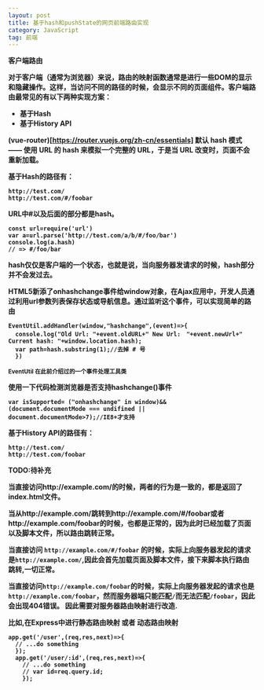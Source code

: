 ```yaml
---
layout: post
title: 基于hash和pushState的网页前端路由实现
category: JavaScript
tag: 前端
---
```


<b>客户端路由<b>

对于客户端（通常为浏览器）来说，路由的映射函数通常是进行一些DOM的显示和隐藏操作。这样，当访问不同的路径的时候，会显示不同的页面组件。客户端路由最常见的有以下两种实现方案：
* 基于Hash
* 基于History API

(vue-router)[https://router.vuejs.org/zh-cn/essentials] 默认 hash 模式 —— 使用 URL 的 hash 来模拟一个完整的 URL，于是当 URL 改变时，页面不会重新加载。

基于Hash的路径有：
```
http://test.com/
http://test.com/#/foobar
```
URL中#以及后面的部分都是hash。
```
const url=require('url')
var a=url.parse('http://test.com/a/b/#/foo/bar')
console.log(a.hash)
// => #/foo/bar
```
hash仅仅是客户端的一个状态，也就是说，当向服务器发请求的时候，hash部分并不会发过去。

HTML5新添了onhashchange事件给window对象，在Ajax应用中，开发人员通过利用url参数列表保存状态或导航信息。通过监听这个事件，可以实现简单的路由
```
EventUtil.addHandler(window,"hashchange",(event)=>{
  console.log("Old Url: "+event.oldURL+" New Url:　"+event.newUrl+" Current hash: "+window.location.hash);
  var path=hash.substring(1);//去掉 # 号
  })

```
<small>EventUtil 在此前介绍过的一个事件处理工具类</small>

使用一下代码检测浏览器是否支持hashchange()事件
```
var isSupported= ("onhashchange" in window)&&
(document.documentMode === undifined || document.documentMode>7);//IE8+才支持

```

基于History API的路径有：
```
http://test.com/
http://test.com/foobar
```
TODO:待补充

当直接访问http://example.com/的时候，两者的行为是一致的，都是返回了index.html文件。

当从http://example.com/跳转到http://example.com/#/foobar或者http://example.com/foobar的时候，也都是正常的，因为此时已经加载了页面以及脚本文件，所以路由跳转正常。

当直接访问 `http://example.com/#/foobar` 的时候，实际上向服务器发起的请求是`http://example.com/`,因此会首先加载页面及脚本文件，接下来脚本执行路由跳转,一切正常。



当直接访问`http://example.com/foobar`的时候，实际上向服务器发起的请求也是`http://example.com/foobar`，然而服务器端只能匹配`/`而无法匹配`/foobar`，因此会出现404错误。
因此需要对服务器路由映射进行改造.

比如,在Express中进行静态路由映射 或者 动态路由映射
```
app.get('/user',(req,res,next)=>{
  // ...do something
  });
  app.get('/user/:id',(req,res,next)=>{
    // ...do something
    // var id=req.query.id;
    });
```
